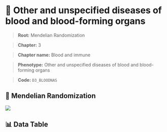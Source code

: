 # 🧪 Other and unspecified diseases of blood and blood-forming organs

> **Root:** Mendelian Randomization

> **Chapter:** 3  

> **Chapter name:** Blood and immune

> **Phenotype:** Other and unspecified diseases of blood and blood-forming organs  

> **Code:** `D3_BLOODNAS`

## 🧬 Mendelian Randomization  

<img src="/MR/Figures/Forward/D3_BLOODNAS.png"/>

## 📊 Data Table

<CsvTableMRF src="/public/MR/Data/Forward/D3_BLOODNAS.csv"/>
